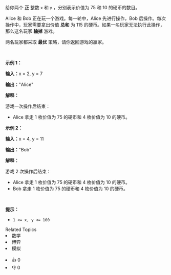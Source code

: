 <p>给你两个 <strong>正</strong>&nbsp;整数&nbsp;<code>x</code>&nbsp;和&nbsp;<code>y</code>&nbsp;，分别表示价值为 75 和 10 的硬币的数目。</p>

<p>Alice 和 Bob 正在玩一个游戏。每一轮中，Alice&nbsp;先进行操作，Bob 后操作。每次操作中，玩家需要拿出价值 <b>总和</b>&nbsp;为 115 的硬币。如果一名玩家无法执行此操作，那么这名玩家 <strong>输掉</strong>&nbsp;游戏。</p>

<p>两名玩家都采取 <strong>最优</strong>&nbsp;策略，请你返回游戏的赢家。</p>

<p>&nbsp;</p>

<p><strong class="example">示例 1：</strong></p>

<div class="example-block"> 
 <p><span class="example-io"><b>输入：</b>x = 2, y = 7</span></p> 
</div>

<p><span class="example-io"><b>输出：</b>"Alice"</span></p>

<p><strong>解释：</strong></p>

<p>游戏一次操作后结束：</p>

<ul> 
 <li>Alice 拿走 1 枚价值为 75 的硬币和 4 枚价值为 10 的硬币。</li> 
</ul>

<p><strong class="example">示例 2：</strong></p>

<div class="example-block"> 
 <p><span class="example-io"><b>输入：</b>x = 4, y = 11</span></p> 
</div>

<p><span class="example-io"><b>输出：</b>"Bob"</span></p>

<p><strong>解释：</strong></p>

<p>游戏 2 次操作后结束：</p>

<ul> 
 <li>Alice 拿走&nbsp;1 枚价值为 75 的硬币和 4 枚价值为 10 的硬币。</li> 
 <li>Bob 拿走&nbsp;1 枚价值为 75 的硬币和 4 枚价值为 10 的硬币。</li> 
</ul>

<p>&nbsp;</p>

<p><strong>提示：</strong></p>

<ul> 
 <li><code>1 &lt;= x, y &lt;= 100</code></li> 
</ul>

<div><div>Related Topics</div><div><li>数学</li><li>博弈</li><li>模拟</li></div></div><br><div><li>👍 0</li><li>👎 0</li></div>